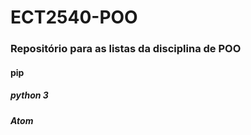 # ECT2540-POO

### Repositório para as listas da disciplina de POO
#### pip
##### python 3
##### Atom
